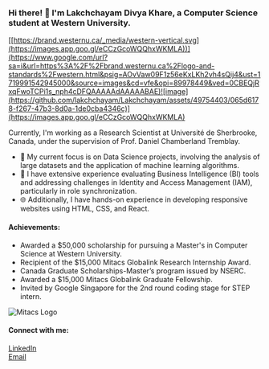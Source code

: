 ### Hi there! 👋 I'm Lakchchayam Divya Khare, a Computer Science student at Western University.

[[https://brand.westernu.ca/_media/western-vertical.svg](https://images.app.goo.gl/eCCzGcoWQQhxWKMLA))](https://www.google.com/url?sa=i&url=https%3A%2F%2Fbrand.westernu.ca%2Flogo-and-standards%2Fwestern.html&psig=AOvVaw09F1z56eKxLKh2vh4sQij4&ust=1719991542945000&source=images&cd=vfe&opi=89978449&ved=0CBEQjRxqFwoTCPi1s_nph4cDFQAAAAAdAAAAABAE)![image](https://github.com/lakchchayam/Lakchchayam/assets/49754403/065d6178-f267-47b3-8d0a-1de0cba4346c)](https://images.app.goo.gl/eCCzGcoWQQhxWKMLA)


Currently, I'm working as a Research Scientist at Université de Sherbrooke, Canada, under the supervision of Prof. Daniel Chamberland Tremblay.

- 🔭 My current focus is on Data Science projects, involving the analysis of large datasets and the application of machine learning algorithms.
- 📝 I have extensive experience evaluating Business Intelligence (BI) tools and addressing challenges in Identity and Access Management (IAM), particularly in role synchronization.
- 🌐 Additionally, I have hands-on experience in developing responsive websites using HTML, CSS, and React.

#### Achievements:
- Awarded a $50,000 scholarship for pursuing a Master's in Computer Science at Western University.
- Recipient of the $15,000 Mitacs Globalink Research Internship Award.
- Canada Graduate Scholarships-Master’s program issued by NSERC.
- Awarded a $15,000 Mitacs Globalink Graduate Fellowship.
- Invited by Google Singapore for the 2nd round coding stage for STEP intern.

![Mitacs Logo](https://your-mitacs-logo-url.png)

#### Connect with me:
[LinkedIn](https://in.linkedin.com/in/lakchchayam)  
[Email](mailto:Lakchchayam.khare@gmail.com)
